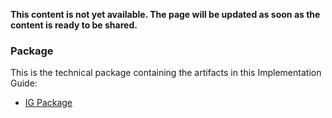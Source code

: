 **This content is not yet available. The page will be updated as soon as the content is ready to be shared.**

### Package

This is the technical package containing the artifacts in this Implementation Guide:

* [IG Package](package.tgz)
